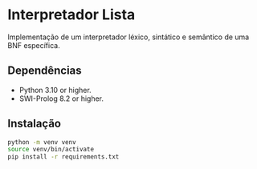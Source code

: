 # Interpretador Lista

Implementação de um interpretador léxico, sintático e semântico de uma BNF específica.

## Dependências

- Python 3.10 or higher.
- SWI-Prolog 8.2 or higher.

## Instalação

```bash
python -m venv venv
source venv/bin/activate
pip install -r requirements.txt
```
